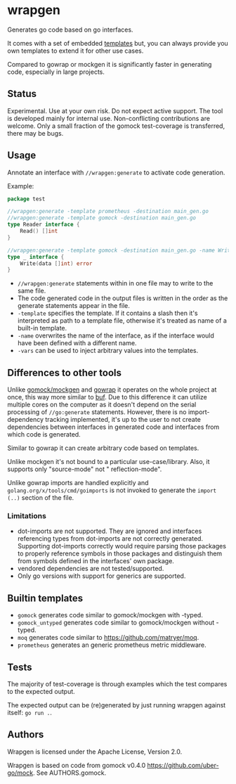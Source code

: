 # wrapgen

Generates go code based on go interfaces.

It comes with a set of embedded [templates](./template) but, you can always provide you own templates
to extend it for other use cases.

Compared to gowrap or mockgen it is significantly faster in generating code, especially in large projects.

## Status

Experimental. Use at your own risk. Do not expect active support.
The tool is developed mainly for internal use. Non-conflicting contributions are welcome.
Only a small fraction of the gomock test-coverage is transferred, there may be bugs.

## Usage

Annotate an interface with `//wrapgen:generate` to activate code generation.

Example:

```go
package test

//wrapgen:generate -template prometheus -destination main_gen.go
//wrapgen:generate -template gomock -destination main_gen.go
type Reader interface {
	Read() []int
}

//wrapgen:generate -template gomock -destination main_gen.go -name Writer
type _ interface {
	Write(data []int) error
}
```

- `//wrapgen:generate` statements within in one file may to write to the same file.
- The code generated code in the output files is written in the order as the generate statements appear in the file.
- `-template` specifies the template. If it contains a slash then it's interpreted as path to a template file,
  otherwise it's treated as name of a built-in template.
- `-name` overwrites the name of the interface, as if the interface would have been defined with a different name.
- `-vars` can be used to inject arbitrary values into the templates.

## Differences to other tools

Unlike [gomock/mockgen](https://github.com/uber-go/mock) and [gowrap](https://github.com/hexdigest/gowrap) it operates
on the whole project at once, this way more similar to [buf](https://buf.build/).
Due to this difference it can utilize multiple cores on the computer as it doesn't depend on the serial
processing of `//go:generate` statements. However, there is no import-dependency tracking implemented, it's up to the
user to not create dependencies between interfaces in generated code and interfaces from which code is generated.

Similar to gowrap it can create arbitrary code based on templates.

Unlike mockgen it's not bound to a particular use-case/library. Also, it supports only "source-mode" not "
reflection-mode".

Unlike gowrap imports are handled explicitly and `golang.org/x/tools/cmd/goimports` is not invoked to generate the
`import (..)` section of the file.

### Limitations

- dot-imports are not supported. They are ignored and interfaces referencing types from dot-imports are not
  correctly generated. Supporting dot-imports correctly would require parsing those packages to properly reference
  symbols in those packages and distinguish them from symbols defined in the interfaces' own package.
- vendored dependencies are not tested/supported.
- Only go versions with support for generics are supported.

## Builtin templates

- `gomock` generates code similar to gomock/mockgen with -typed.
- `gomock_untyped` generates code similar to gomock/mockgen without -typed.
- `moq` generates code similar to https://github.com/matryer/moq.
- `prometheus` generates an generic prometheus metric middleware.

## Tests

The majority of test-coverage is through examples which the test compares to the expected output.

The expected output can be (re)generated by just running wrapgen against itself: `go run .`.

## Authors

Wrapgen is licensed under the Apache License, Version 2.0.

Wrapgen is based on code from gomock v0.4.0 https://github.com/uber-go/mock. See AUTHORS.gomock.

